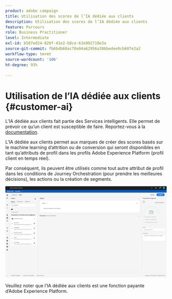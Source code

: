 ```yaml
---
product: adobe campaign
title: Utilisation des scores de l’IA dédiée aux clients
description: Utilisation des scores de l’IA dédiée aux clients
feature: Parcours
role: Business Practitioner
level: Intermediate
exl-id: b507ed24-820f-41e2-b8ce-63e992710e3a
source-git-commit: fb6bdb60ac70a94a62956a306bedee9cb607e2a2
workflow-type: tm+mt
source-wordcount: '106'
ht-degree: 93%

---
```


# Utilisation de l’IA dédiée aux clients {#customer-ai}

L’IA dédiée aux clients fait partie des Services intelligents. Elle permet de prévoir ce qu’un client est susceptible de faire. Reportez-vous à la [documentation](https://experienceleague.adobe.com/docs/experience-platform/intelligent-services/customer-ai/overview.html).

L’IA dédiée aux clients permet aux marques de créer des scores basés sur le machine learning d’attrition ou de conversion qui seront disponibles en tant qu’attributs de profil dans les profils Adobe Experience Platform (profil client en temps réel).

Par conséquent, ils peuvent être utilisés comme tout autre attribut de profil dans les conditions de Journey Orchestration (pour prendre les meilleures décisions), les actions ou la création de segments.

![](../assets/customer-ai.png)

Veuillez noter que l’IA dédiée aux clients est une fonction payante d’Adobe Experience Platform.
